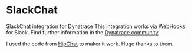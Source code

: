 # SlackChat
SlackChat integration for Dynatrace
This integration works via WebHooks for Slack.
Find further information in the [Dynatrace community](https://community.dynatrace.com/community/display/DL/Slack+Integration+Plugin)

I used the code from [HipChat](https://github.com/dynaTrace/Dynatrace-HipChat-Plugin) to maker it work. Huge thanks to them.
